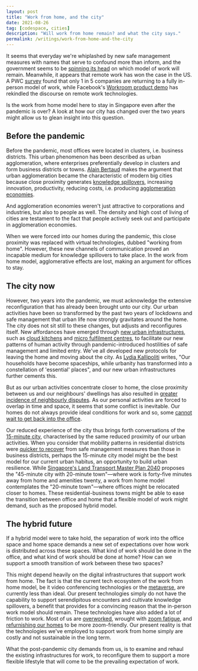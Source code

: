```yaml
---
layout: post
title: "Work from home, and the city"
date: 2021-08-26
tag: [codespace, cities]
description: "Will work from home remain? and what the city says."
permalink: /writings/work-from-home-and-the-city
---
```


It seems that everyday we're whiplashed by new safe management measures with names that serve to confound more than inform, and the government seems to be [spinning its head](https://www.straitstimes.com/singapore/health/back-to-the-office-from-aug-19-but-hybrid-work-is-here-to-stay) on which model of work will remain. Meanwhile, it appears that remote work has won the case in the US. A PWC [survey](https://www.pwc.com/us/en/library/pulse-survey/future-of-work.html) found that only 1 in 5 companies are returning to a fully in-person model of work, while Facebook's [Workroom product demo](https://venturebeat.com/2021/08/19/facebook-unveils-horizon-workrooms-for-remote-co-working-in-vr/) has rekindled the discourse on remote work technologies.

Is the work from home model here to stay in Singapore even after the pandemic is over? A look at how our city has changed over the two years might allow us to glean insight into this question.

## Before the pandemic

Before the pandemic, most offices were located in clusters, i.e. business districts. This urban phenomenon has been described as urban agglomeration, where enterprises preferentially develop in clusters and form business districts or towns. [Alain Bertaud](https://mitpress.mit.edu/books/order-without-design) makes the argument that urban agglomeration became the characteristic of modern big cities because close proximity generates [knowledge spillovers](https://en.wikipedia.org/wiki/Knowledge_spillover), increasing innovation, productivity, reducing costs, i.e. producing [agglomeration economies](https://en.wikipedia.org/wiki/Economies_of_agglomeration).

And agglomeration economies weren't just attractive to corporations and industries, but also to people as well. The density and high cost of living of cities are testament to the fact that people actively seek out and participate in agglomeration economies.

When we were forced into our homes during the pandemic, this close proximity was replaced with virtual technologies, dubbed "working from home". However, these new channels of communication proved an incapable medium for knowledge spillovers to take place. In the work from home model, agglomerative effects are lost, making an argument for offices to stay.

## The city now

However, two years into the pandemic, we must acknowledge the extensive reconfiguration that has already been brought unto our city. Our urban activities have been so transformed by the past two years of lockdowns and safe management that urban life now strongly gravitates around the home. The city does not sit still to these changes, but adjusts and reconfigures itself. New affordances have emerged through [new urban infrastructures](https://www.channelnewsasia.com/singapore/infocus-e-commerce-online-shopping-urban-planning-delivery-singapore-2109426), such as [cloud kitchens](https://asia.nikkei.com/Business/Food-Beverage/Asia-s-cloud-kitchens-expect-delivery-boom-to-outlast-COVID) and [micro fulfilment centres](https://www.channelnewsasia.com/singapore/autonomous-robot-delivery-punggol-imda-otsaw-camello-321246), to facilitate our new patterns of human activity through pandemic-introduced hostilities of safe management and limited entry. We've all developed new protocols for leaving the home and moving about the city. As [Lydia Kallipoliti](https://www.e-flux.com/architecture/at-the-border/325754/zoom-in-zoom-out/) writes, "Our households have become spaceships, while urbanity has transformed into a constellation of 'essential' places", and our new urban infrastructures further cements this.

But as our urban activities concentrate closer to home, the close proximity between us and our neighbours' dwellings has also resulted in [greater incidence of neighbourly disputes](https://www.channelnewsasia.com/singapore/neighbour-disputes-comunity-mediation-compulsory-review-252606). As our personal activities are forced to overlap in time and space, it seems that some conflict is inevitable. Our homes do not always provide ideal conditions for work and so, some [cannot wait to get back into the office](https://www.channelnewsasia.com/commentary/work-from-home-stress-back-to-office-covid-19-1981786).

Our reduced experience of the city thus brings forth conversations of the [15-minute city](https://en.wikipedia.org/wiki/15_minute_city), characterised by the same reduced proximity of our urban activities. When you consider that mobility patterns in residential districts were [quicker to recover](https://ual.sg/post/2021/05/31/impact-of-the-pandemic-on-bus-ridership-in-singapore/) from safe management measures than those in business districts, perhaps the 15-minute city model might be the best model for our current urban habitus, an opportunity to build urban resilience. While [Singapore's Land Transport Master Plan 2040](https://www.channelnewsasia.com/singapore/45-minute-city-20-minute-towns-land-transport-master-plan-2040-906091) proposes the "45-minute city with 20-minute town"—where work is forty-five minutes away from home and amenities twenty, a work from home model contemplates the "20-minute town"—where offices might be relocated closer to homes. These residential-business towns might be able to ease the transition between office and home that a flexible model of work might demand, such as the proposed hybrid model.

## The hybrid future

If a hybrid model were to take hold, the separation of work into the office space and home space demands a new set of expectations over how work is distributed across these spaces. What kind of work should be done in the office, and what kind of work should be done at home? How can we support a smooth transition of work between these two spaces?

This might depend heavily on the digital infrastructures that support work from home. The fact is that the current tech ecosystem of the work from home model, be it video conferencing technologies or the [metaverse](https://www.theverge.com/22588022/mark-zuckerberg-facebook-ceo-metaverse-interview), are currently less than ideal. Our present technologies simply do not have the capability to support serendipitous encounters and cultivate knowledge spillovers, a benefit that provides for a convincing reason that the in-person work model should remain. These technologies have also added a lot of friction to work. Most of us are [overworked](https://www.channelnewsasia.com/commentary/coronavirus-covid-19-remote-work-from-home-burnout-stress-tips-765771), wrought with [zoom fatigue](https://theconvivialsociety.substack.com/p/a-theory-of-zoom-fatigue/), and [refurnishing our homes](https://www.eurozine.com/the-anatomy-of-zoom-fatigue/) to be more zoom-friendly. Our present reality is that the technologies we've employed to support work from home simply are costly and not sustainable in the long term.

What the post-pandemic city demands from us, is to examine and rehaul the existing infrastructures for work, to reconfigure them to support a more flexible lifestyle that will come to be the prevailing expectation of work.

